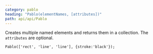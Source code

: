 ```yaml
---
category: pablo
heading: "Pablo(elementNames, [attributes])"
path: api/api/Pablo
---
```



Creates multiple named elements and returns them in a collection. The `attributes` are optional.

    Pablo(['rect', 'line', 'line'], {stroke:'black'});


